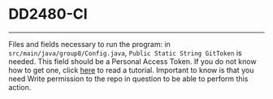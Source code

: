 # DD2480-CI

---------
Files and fields necessary to run the program:
in `src/main/java/group8/Config.java`, `Public Static String GitToken` is needed. 
This field should be a Personal Access Token. If you do not know how to get one, click 
[here](https://docs.github.com/en/authentication/keeping-your-account-and-data-secure/creating-a-personal-access-token) 
to read a tutorial. Important to know is that you need Write permission to the repo in question to be able to perform this action.
 